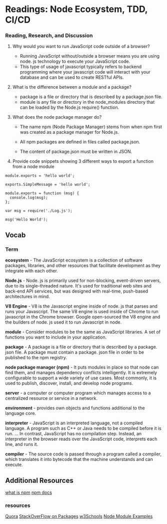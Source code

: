 # Readings: Node Ecosystem, TDD, CI/CD
### Reading, Research, and Discussion


1. Why would you want to run JavaScript code outside of a browser?
    - Running JavaScript without/outside a browser means you are using node. js technology to execute your JavaScript code.
    - This type of usage of javascript typically refers to backend programming where your javascript code will interact with your database and can be used to create RESTful APIs.

1. What is the difference between a module and a package?
    - package is a file or directory that is described by a package.json file.
    - module is any file or directory in the node_modules directory that can be loaded by the Node.js require() function.

1. What does the node package manager do?
    - The name npm (Node Package Manager) stems from when npm first was created as a package manager for Node.js.

    - All npm packages are defined in files called package.json.

    - The content of package.json must be written in JSON.


1. Provide code snippets showing 3 different ways to export a function from a node module

```
module.exports = 'hello world';
```
```
exports.SimpleMessage = 'hello world';
```
```
module.exports = function (msg) {
  console.log(msg);
};

var msg = require('./Log.js');

msg('Hello World');

```

## Vocab
### Term

**ecosystem** - The JavaScript ecosystem is a collection of software packages, libraries, and other resources that facilitate development as they integrate with each other.

**Node.js** - Node. js is primarily used for non-blocking, event-driven servers, due to its single-threaded nature. It's used for traditional web sites and back-end API services, but was designed with real-time, push-based architectures in mind.

**V8 Engine** - V8 is the Javascript engine inside of node. js that parses and runs your Javascript. The same V8 engine is used inside of Chrome to run javascript in the Chrome browser. Google open-sourced the V8 engine and the builders of node. js used it to run Javascript in node. 

**module** - Consider modules to be the same as JavaScript libraries. A set of functions you want to include in your application.

**package** - A package is a file or directory that is described by a package. json file. A package must contain a package. json file in order to be published to the npm registry.

**node package manager (npm)** - It puts modules in place so that node can find them, and manages dependency conflicts intelligently. It is extremely configurable to support a wide variety of use cases. Most commonly, it is used to publish, discover, install, and develop node programs.

**server** - a computer or computer program which manages access to a centralized resource or service in a network.

**environment** - provides own objects and functions additional to the language core.

**interpreter** - JavaScript is an interpreted language, not a compiled language. A program such as C++ or Java needs to be compiled before it is run. ... In contrast, JavaScript has no compilation step. Instead, an interpreter in the browser reads over the JavaScript code, interprets each line, and runs it.

**compiler** - The source code is passed through a program called a compiler, which translates it into bytecode that the machine understands and can execute.







## Additional Resources 
[what is npm](https://docs.npmjs.com/about-npm/index.html)
[npm docs](https://docs.npmjs.com/)



### resources
[Quora](https://www.quora.com/What-exactly-does-running-JavaScript-inside-a-browser-and-outside-of-a-browser-mean)
[StackOverFlow on Packages](https://stackoverflow.com/questions/20008442/difference-between-a-module-and-a-package-in-node-js?rq=1)
[w3Schools](https://www.w3schools.com/whatis/whatis_npm.asp)
[Node Module Examples](https://www.tutorialsteacher.com/nodejs/nodejs-module-exports)
[]()